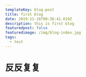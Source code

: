 ```yaml
---
templateKey: blog-post
title: first blog
date: 2019-11-16T00:36:41.619Z
description: this is first blog
featuredpost: false
featuredimage: /img/blog-index.jpg
tags:
  - test
---
```

# 反反复复

